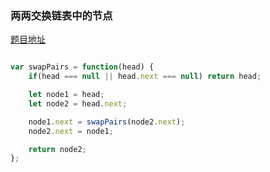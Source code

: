 ### 两两交换链表中的节点

[题目地址](https://leetcode-cn.com/problems/swap-nodes-in-pairs/)

```javascript

var swapPairs = function(head) {
    if(head === null || head.next === null) return head;

    let node1 = head;
    let node2 = head.next;

    node1.next = swapPairs(node2.next);
    node2.next = node1;

    return node2;
};

```